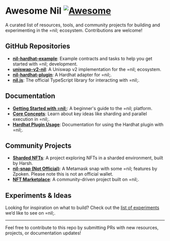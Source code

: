 # Awesome Nil [![Awesome](https://awesome.re/badge.svg)](https://awesome.re)

A curated list of resources, tools, and community projects for building and experimenting in the =nil; ecosystem. Contributions are welcome!

## GitHub Repositories

- **[nil-hardhat-example](https://github.com/NilFoundation/nil-hardhat-example)**: Example contracts and tasks to help you get started with =nil; development.
- **[uniswap-v2-nil](https://github.com/NilFoundation/uniswap-v2-nil)**: A Uniswap v2 implementation for the =nil; ecosystem.
- **[nil-hardhat-plugin](https://github.com/NilFoundation/nil-hardhat-plugin)**: A Hardhat adapter for =nil;.
- **[nil.js](https://github.com/NilFoundation/nil.js)**: The official TypeScript library for interacting with =nil;.

## Documentation

- **[Getting Started with =nil;](https://docs.nil.foundation/nil/getting-started/nil-101)**: A beginner's guide to the =nil; platform.
- **[Core Concepts](https://docs.nil.foundation/nil/core-concepts/shards-parallel-execution)**: Learn about key ideas like sharding and parallel execution in =nil;.
- **[Hardhat Plugin Usage](https://docs.nil.foundation/nil/tools/hardhat-plugin/usage)**: Documentation for using the Hardhat plugin with =nil;.

## Community Projects

- **[Sharded NFTs](https://github.com/bajpai244/sharded_nfts_nil)**: A project exploring NFTs in a sharded environment, built by Harsh.
- **[nil-snap (Not Official)](https://github.com/ZpokenWeb3/nil-snap)**: A Metamask snap with some =nil; features by Zpoken. Please note this is not an official wallet.
- **[NFT Marketplace](https://github.com/spacebit/nole)**: A community-driven project built on =nil;.

## Experiments & Ideas

Looking for inspiration on what to build? Check out the [list of experiments](https://nilfoundation.notion.site/4c637420fed643c79cb939d0cbf19c58?pvs=21) we’d like to see on =nil;.

---

Feel free to contribute to this repo by submitting PRs with new resources, projects, or documentation updates!

